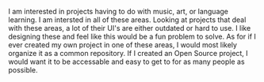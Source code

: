 I am interested in projects having to do with music, art, or language learning. I am intersted in all of these areas. Looking at projects that deal with these areas, a lot of their UI's are either outdated or hard to use. I like designing these and feel like this would be a fun problem to solve. As for if I ever created my own project in one of these areas, I would most likely organize it as a common repository. If I created an Open Source project, I would want it to be accessable and easy to get to for as many people as possible.
